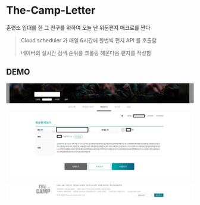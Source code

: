 # The-Camp-Letter
훈련소 입대를 한 그 친구를 위하여 오늘 난 위문편지 매크로를 짠다

> Cloud scheduler 가 매일 6시간에 한번씩 편지 API 를 호출함
>
> 네이버의 실시간 검색 순위를 크롤링 해온다음 편지를 작성함

## DEMO

![demo](src/thecamp-demo.png)
